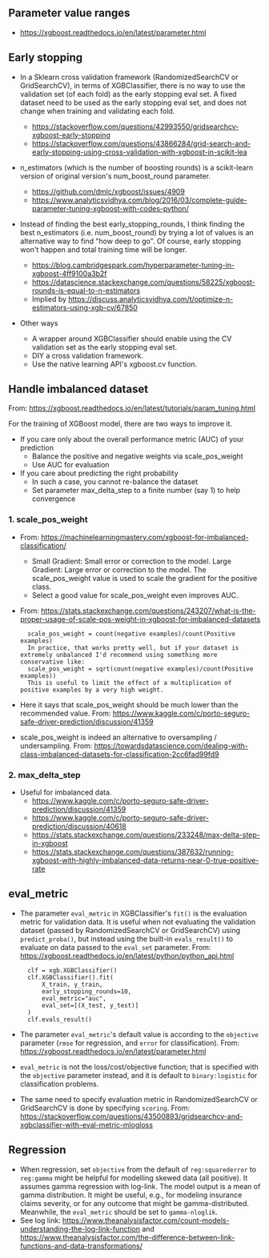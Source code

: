 ## Parameter value ranges

- https://xgboost.readthedocs.io/en/latest/parameter.html

## Early stopping

- In a Sklearn cross validation framework (RandomizedSearchCV or GridSearchCV), in terms of XGBClassifier, there is no way to use the validation set (of each fold) as the early stopping eval set. A fixed dataset need to be used as the early stopping eval set, and does not change when training and validating each fold.
    - https://stackoverflow.com/questions/42993550/gridsearchcv-xgboost-early-stopping
    - https://stackoverflow.com/questions/43866284/grid-search-and-early-stopping-using-cross-validation-with-xgboost-in-scikit-lea

- n_estimators (which is the number of boosting rounds) is a scikit-learn version of original version's num_boost_round parameter.
    - https://github.com/dmlc/xgboost/issues/4909
    - https://www.analyticsvidhya.com/blog/2016/03/complete-guide-parameter-tuning-xgboost-with-codes-python/

- Instead of finding the best early_stopping_rounds, I think finding the best n_estimators (i.e. num_boost_round) by trying a lot of values is an alternative way to find "how deep to go". Of course, early stopping won't happen and total training time will be longer.
    - https://blog.cambridgespark.com/hyperparameter-tuning-in-xgboost-4ff9100a3b2f
    - https://datascience.stackexchange.com/questions/58225/xgboost-rounds-is-equal-to-n-estimators
    - Implied by https://discuss.analyticsvidhya.com/t/optimize-n-estimators-using-xgb-cv/67850

- Other ways
    - A wrapper around XGBClassifier should enable using the CV validation set as the early stopping eval set.
    - DIY a cross validation framework.
    - Use the native learning API's xgboost.cv function.

## Handle imbalanced dataset

From: https://xgboost.readthedocs.io/en/latest/tutorials/param_tuning.html

For the training of XGBoost model, there are two ways to improve it.

- If you care only about the overall performance metric (AUC) of your prediction
    - Balance the positive and negative weights via scale_pos_weight
    - Use AUC for evaluation
- If you care about predicting the right probability
    - In such a case, you cannot re-balance the dataset
    - Set parameter max_delta_step to a finite number (say 1) to help convergence

### 1. scale_pos_weight

- From: https://machinelearningmastery.com/xgboost-for-imbalanced-classification/
    - Small Gradient: Small error or correction to the model. Large Gradient: Large error or correction to the model. The scale_pos_weight value is used to scale the gradient for the positive class.
    - Select a good value for scale_pos_weight even improves AUC.

- From: https://stats.stackexchange.com/questions/243207/what-is-the-proper-usage-of-scale-pos-weight-in-xgboost-for-imbalanced-datasets

        scale_pos_weight = count(negative examples)/count(Positive examples)
        In practice, that works pretty well, but if your dataset is extremely unbalanced I'd recommend using something more conservative like:
        scale_pos_weight = sqrt(count(negative examples)/count(Positive examples)) 
        This is useful to limit the effect of a multiplication of positive examples by a very high weight.

- Here it says that scale_pos_weight should be much lower than the recommended value. From: https://www.kaggle.com/c/porto-seguro-safe-driver-prediction/discussion/41359

- scale_pos_weight is indeed an alternative to oversampling / undersampling. From: https://towardsdatascience.com/dealing-with-class-imbalanced-datasets-for-classification-2cc6fad99fd9

### 2. max_delta_step

- Useful for imbalanced data.
    - https://www.kaggle.com/c/porto-seguro-safe-driver-prediction/discussion/41359
    - https://www.kaggle.com/c/porto-seguro-safe-driver-prediction/discussion/40618
    - https://stats.stackexchange.com/questions/233248/max-delta-step-in-xgboost
    - https://stats.stackexchange.com/questions/387632/running-xgboost-with-highly-imbalanced-data-returns-near-0-true-positive-rate
    
## eval_metric

- The parameter `eval_metric` in XGBClassifier's `fit()` is the evaluation metric for validation data. It is useful when not evaluating the validation dataset (passed by RandomizedSearchCV or GridSearchCV) using `predict_proba()`, but instead using the built-in `evals_result()` to evaluate on data passed to the `eval_set` parameter. From: https://xgboost.readthedocs.io/en/latest/python/python_api.html

        clf = xgb.XGBClassifier()
        clf.XGBClassifier().fit(
            X_train, y_train,
            early_stopping_rounds=10,
            eval_metric="auc",
            eval_set=[(X_test, y_test)]
        )
        clf.evals_result()

- The parameter `eval_metric`'s default value is according to the `objective` parameter (`rmse` for regression, and `error` for classification). From: https://xgboost.readthedocs.io/en/latest/parameter.html

- `eval_metric` is not the loss/cost/objective function; that is specified with the `objective` parameter instead, and it is default to `binary:logistic` for classification problems.

- The same need to specify evaluation metric in RandomizedSearchCV or GridSearchCV is done by specifying `scoring`. From: https://stackoverflow.com/questions/43500893/gridsearchcv-and-xgbclassifier-with-eval-metric-mlogloss

## Regression

- When regression, set `objective` from the default of `reg:squarederror` to `reg:gamma` might be helpful for modelling skewed data (all positive). It assumes gamma regression with log-link. The model output is a mean of gamma distribution. It might be useful, e.g., for modeling insurance claims severity, or for any outcome that might be gamma-distributed. Meanwhile, the `eval_metric` should be set to `gamma-nloglik`.
- See log link: https://www.theanalysisfactor.com/count-models-understanding-the-log-link-function and https://www.theanalysisfactor.com/the-difference-between-link-functions-and-data-transformations/
